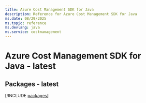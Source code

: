 ```yaml
---
title: Azure Cost Management SDK for Java
description: Reference for Azure Cost Management SDK for Java
ms.date: 08/29/2025
ms.topic: reference
ms.devlang: java
ms.service: costmanagement
---
```

# Azure Cost Management SDK for Java - latest
## Packages - latest
[!INCLUDE [packages](cost-management-index.md)]